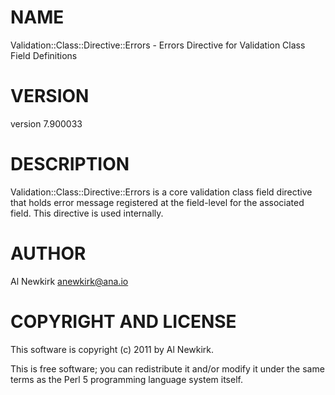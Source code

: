 # NAME

Validation::Class::Directive::Errors - Errors Directive for Validation Class Field Definitions

# VERSION

version 7.900033

# DESCRIPTION

Validation::Class::Directive::Errors is a core validation class field directive
that holds error message registered at the field-level for the associated field.
This directive is used internally.

# AUTHOR

Al Newkirk <anewkirk@ana.io>

# COPYRIGHT AND LICENSE

This software is copyright (c) 2011 by Al Newkirk.

This is free software; you can redistribute it and/or modify it under
the same terms as the Perl 5 programming language system itself.
